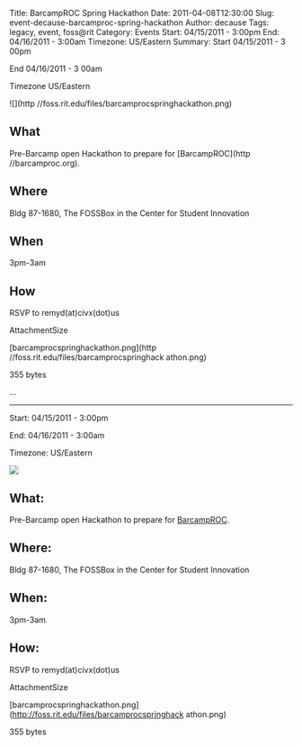 Title: BarcampROC Spring Hackathon
Date: 2011-04-08T12:30:00
Slug: event-decause-barcamproc-spring-hackathon
Author: decause
Tags: legacy, event, foss@rit
Category: Events
Start: 04/15/2011 - 3:00pm
End: 04/16/2011 - 3:00am
Timezone: US/Eastern
Summary: 
	Start  04/15/2011 - 3 00pm

End  04/16/2011 - 3 00am

Timezone  US/Eastern

![](http //foss.rit.edu/files/barcamprocspringhackathon.png)

## What 

Pre-Barcamp open Hackathon to prepare for [BarcampROC](http //barcamproc.org).

## Where 

Bldg 87-1680, The FOSSBox in the Center for Student Innovation

## When 

3pm-3am

## How 

RSVP to remyd(at)civx(dot)us

AttachmentSize

[barcamprocspringhackathon.png](http //foss.rit.edu/files/barcamprocspringhack
athon.png)

355 bytes

 ... 

---
Start: 04/15/2011 - 3:00pm

End: 04/16/2011 - 3:00am

Timezone: US/Eastern

![](http://foss.rit.edu/files/barcamprocspringhackathon.png)

## What:

Pre-Barcamp open Hackathon to prepare for [BarcampROC](http://barcamproc.org).

## Where:

Bldg 87-1680, The FOSSBox in the Center for Student Innovation

## When:

3pm-3am

## How:

RSVP to remyd(at)civx(dot)us

AttachmentSize

[barcamprocspringhackathon.png](http://foss.rit.edu/files/barcamprocspringhack
athon.png)

355 bytes

